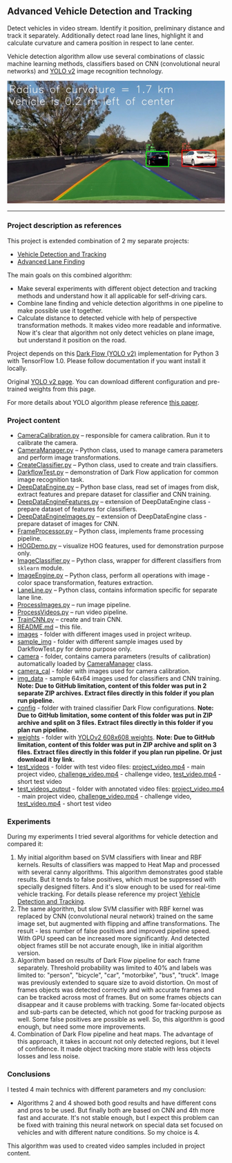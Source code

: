 ## Advanced Vehicle Detection and Tracking

Detect vehicles in video stream. Identify it position, preliminary distance and track it separately. Additionally detect road lane lines, highlight it and calculate curvature and camera position in respect to lane center.

Vehicle detection algorithm allow use several combinations of classic machine learning methods, classifiers based on CNN (convolutional neural networks) and [YOLO v2](https://pjreddie.com/darknet/yolo) image recognition technology.

![Advanced Vehicle Detection and Tracking](./images/main.jpg)

---

### Project description as references

This project is extended combination of 2 my separate projects:
* [Vehicle Detection and Tracking](https://github.com/mcounter/VehicleDetection)
* [Advanced Lane Finding](https://github.com/mcounter/AdvancedLaneLines)

The main goals on this combined algorithm:
* Make several experiments with different object detection and tracking methods and understand how it all applicable for self-driving cars.
* Combine lane finding and vehicle detection algorithms in one pipeline to make possible use it together.
* Calculate distance to detected vehicle with help of perspective transformation methods. It makes video more readable and informative. Now it's clear that algorithm not only detect vehicles on plane image, but understand it position on the road.

Project depends on this [Dark Flow (YOLO v2)](https://github.com/thtrieu/darkflow) implementation for Python 3 with TensorFlow 1.0. Please follow documentation if you want install it locally.

Original [YOLO v2 page](https://pjreddie.com/darknet/yolo). You can download different configuration and pre-trained weights from this page.

For more details about YOLO algorithm please reference [this paper](https://arxiv.org/abs/1612.08242).

### Project content
*	[CameraCalibration.py](./CameraCalibration.py) – responsible for camera calibration. Run it to calibrate the camera.
*	[CameraManager.py](./CameraManager.py) – Python class, used to manage camera parameters and perform image transformations.
*	[CreateClassifier.py](./CreateClassifier.py) – Python class, used to create and train classifiers.
*	[DarkflowTest.py](./DarkflowTest.py) – demonstration of Dark Flow application for common image recognition task.
*	[DeepDataEngine.py](./DeepDataEngine.py) – Python base class, read set of images from disk, extract features and prepare dataset for classifier and CNN training.
*	[DeepDataEngineFeatures.py](./DeepDataEngineFeatures.py) – extension of DeepDataEngine class - prepare dataset of features for classifiers.
*	[DeepDataEngineImages.py](./DeepDataEngineImages.py) – extension of DeepDataEngine class - prepare dataset of images for CNN.
*	[FrameProcessor.py](./FrameProcessor.py) – Python class, implements frame processing pipeline.
*	[HOGDemo.py](./HOGDemo.py) – visualize HOG features, used for demonstration purpose only.
*	[ImageClassifier.py](./ImageClassifier.py) – Python class, wrapper for different classifiers from `sklearn` module.
*	[ImageEngine.py](./ImageEngine.py) – Python class, perform all operations with image - color space transformation, features extraction.
*	[LaneLine.py](./LaneLine.py) – Python class, contains information specific for separate lane line.
*	[ProcessImages.py](./LaneLine.py) – run image pipeline.
*	[ProcessVideos.py](./ProcessVideos.py) – run video pipeline.
*	[TrainCNN.py](./TrainCNN.py) – create and train CNN.
*	[README.md](./README.md) – this file.
* [images](./images) - folder with different images used in project writeup.
* [sample_img](./sample_img) - folder with different sample images used by DarkflowTest.py for demo purpose only.
* [camera](./camera) - folder, contains camera parameters (results of calibration) automatically loaded by [CameraManager](./CameraManager.py) class.
* [camera_cal](./camera_cal) - folder with images used for camera calibration.
* [img_data](./img_data) - sample 64x64 images used for classifiers and CNN training. **Note: Due to GitHub limitation, content of this folder was put in 2 separate ZIP archives. Extract files directly in this folder if you plan run pipeline.**
*	[config](./config) - folder with trained classifier Dark Flow configurations. **Note: Due to GitHub limitation, some content of this folder was put in ZIP archive and split on 3 files. Extract files directly in this folder if you plan run pipeline.**
*	[weights](./config) - folder with [YOLOv2 608x608 weights](https://pjreddie.com/media/files/yolo.weights). **Note: Due to GitHub limitation, content of this folder was put in ZIP archive and split on 3 files. Extract files directly in this folder if you plan run pipeline. Or just download it by link.**
*	[test_videos](./test_videos) - folder with test video files: [project_video.mp4](./test_videos/project_video.mp4) - main project video, [challenge_video.mp4](./test_videos/challenge_video.mp4) - challenge video, [test_video.mp4](./test_videos/test_video.mp4) - short test video
*	[test_videos_output](./test_videos_output) - folder with annotated video files: [project_video.mp4](./test_videos_output/project_video.mp4) - main project video, [challenge_video.mp4](./test_videos_output/challenge_video.mp4) - challenge video, [test_video.mp4](./test_videos_output/test_video.mp4) - short test video

### Experiments

During my experiments I tried several algorithms for vehicle detection and compared it:
1. My initial algorithm based on SVM classifiers with linear and RBF kernels. Results of classifiers was mapped to Heat Map and processed with several canny algorithms. This algorithm demonstrates good stable results. But it tends to false positives, which must be suppressed with specially designed filters. And it's slow enough to be used for real-time vehicle tracking. For details please reference my project [Vehicle Detection and Tracking](https://github.com/mcounter/VehicleDetection).
2. The same algorithm, but slow SVM classifier with RBF kernel was replaced by CNN (convolutional neural network) trained on the same image set, but augmented with flipping and affine transformations. The result - less number of false positives and improved pipeline speed. With GPU speed can be increased more significantly. And detected object frames still be not accurate enough, like in initial algorithm version.
3. Algorithm based on results of Dark Flow pipeline for each frame separately. Threshold probability was limited to 40% and labels was limited to: "person", "bicycle", "car", "motorbike", "bus", "truck". Image was previously extended to square size to avoid distortion. On most of frames objects was detected correctly and with accurate frames and can be tracked across most of frames. But on some frames objects can disappear and it cause problems with tracking. Some far-located objects and sub-parts can be detected, which not good for tracking purpose as well. Some false positives are possible as well. So, this algorithm is good enough, but need some more improvements.
4. Combination of Dark Flow pipeline and heat maps. The advantage of this approach, it takes in account not only detected regions, but it level of confidence. It made object tracking more stable with less objects losses and less noise.

### Conclusions
I tested 4 main technics with different parameters and my conclusion:
* Algorithms 2 and 4 showed both good results and have different cons and pros to be used. But finally both are based on CNN and 4th more fast and accurate. It's not stable enough, but I expect this problem can be fixed with training this neural network on special data set focused on vehicles and with different nature conditions. So my choice is 4.

This algorithm was used to created video samples included in project content.
